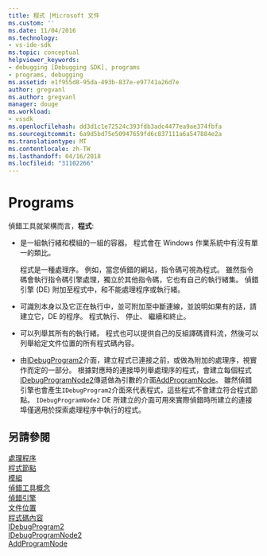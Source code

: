 ```yaml
---
title: 程式 |Microsoft 文件
ms.custom: ''
ms.date: 11/04/2016
ms.technology:
- vs-ide-sdk
ms.topic: conceptual
helpviewer_keywords:
- debugging [Debugging SDK], programs
- programs, debugging
ms.assetid: e1f955d8-95da-493b-837e-e97741a26d7e
author: gregvanl
ms.author: gregvanl
manager: douge
ms.workload:
- vssdk
ms.openlocfilehash: dd3d1c1e72524c393fdb3adc4477ea9ae374fbfa
ms.sourcegitcommit: 6a9d5bd75e50947659fd6c837111a6a547884e2a
ms.translationtype: MT
ms.contentlocale: zh-TW
ms.lasthandoff: 04/16/2018
ms.locfileid: "31102266"
---
```

# <a name="programs"></a>Programs
偵錯工具就架構而言，**程式**:  
  
-   是一組執行緒和模組的一組的容器。 程式會在 Windows 作業系統中有沒有單一的類比。  
  
     程式是一種處理序。 例如，當您偵錯的網站，指令碼可視為程式。 雖然指令碼會執行指令碼引擎處理，獨立於其他指令碼，它也有自己的執行緒集。 偵錯引擎 (DE) 附加至程式中，和不能處理程序或執行緒。  
  
-   可識別本身以及它正在執行中，並可附加至中斷連線，並說明如果有的話，請建立它，DE 的程序。 程式執行、 停止、 繼續和終止。  
  
-   可以列舉其所有的執行緒。 程式也可以提供自己的反組譯碼資料流，然後可以列舉給定文件位置的所有程式碼內容。  
  
-   由[IDebugProgram2](../../extensibility/debugger/reference/idebugprogram2.md)介面，建立程式已連接之前，或做為附加的處理序，視實作而定的一部分。 根據對應時的連接埠列舉處理序的程式，會建立每個程式[IDebugProgramNode2](../../extensibility/debugger/reference/idebugprogramnode2.md)傳遞做為引數的介面[AddProgramNode](../../extensibility/debugger/reference/idebugportnotify2-addprogramnode.md)。 雖然偵錯引擎也會產生`IDebugProgram2`介面來代表程式，這些程式不會建立符合程式節點。 `IDebugProgramNode2` DE 所建立的介面可用來實際偵錯時所建立的連接埠僅適用於探索處理程序中執行的程式。  
  
## <a name="see-also"></a>另請參閱  
 [處理程序](../../extensibility/debugger/processes.md)   
 [程式節點](../../extensibility/debugger/program-nodes.md)   
 [模組](../../extensibility/debugger/modules.md)   
 [偵錯工具概念](../../extensibility/debugger/debugger-concepts.md)   
 [偵錯引擎](../../extensibility/debugger/debug-engine.md)   
 [文件位置](../../extensibility/debugger/document-position.md)   
 [程式碼內容](../../extensibility/debugger/code-context.md)   
 [IDebugProgram2](../../extensibility/debugger/reference/idebugprogram2.md)   
 [IDebugProgramNode2](../../extensibility/debugger/reference/idebugprogramnode2.md)   
 [AddProgramNode](../../extensibility/debugger/reference/idebugportnotify2-addprogramnode.md)